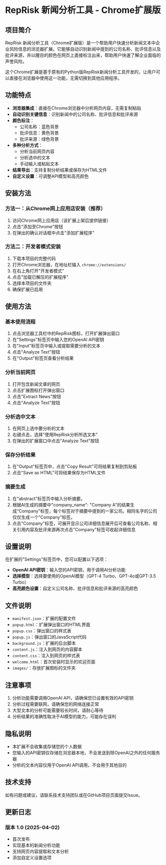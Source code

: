 # RepRisk 新闻分析工具 - Chrome扩展版

## 项目简介

RepRisk 新闻分析工具（Chrome扩展版）是一个帮助用户快速分析新闻文本中企业风险信息的浏览器扩展。它能够自动识别新闻中提到的公司名称、批评信息以及批评来源，并以醒目的颜色在网页上直接标注出来，帮助用户快速了解企业面临的声誉风险。

这个Chrome扩展是基于原有的Python版RepRisk新闻分析工具开发的，让用户可以直接在浏览器中使用这一功能，无需切换到其他应用程序。

## 功能特点

- **浏览器集成**：直接在Chrome浏览器中分析网页内容，无需复制粘贴
- **自动识别关键信息**：识别新闻中的公司名称、批评信息和批评来源
- **颜色标注**：
  - 公司名称：蓝色背景
  - 批评信息：黄色背景
  - 批评来源：绿色背景
- **多种分析方式**：
  - 分析当前网页内容
  - 分析选中的文本
  - 手动输入或粘贴文本
- **结果导出**：支持复制分析结果或保存为HTML文件
- **自定义设置**：可调整API模型和高亮颜色

## 安装方法

### 方法一：从Chrome网上应用店安装（推荐）

1. 访问Chrome网上应用店（该扩展上架后提供链接）
2. 点击"添加至Chrome"按钮
3. 在弹出的确认对话框中点击"添加扩展程序"

### 方法二：开发者模式安装

1. 下载本项目的完整代码
2. 打开Chrome浏览器，在地址栏输入 `chrome://extensions/`
3. 在右上角打开"开发者模式"
4. 点击"加载已解压的扩展程序"
5. 选择本项目的文件夹
6. 确保扩展已启用

## 使用方法

### 基本使用流程

1. 点击浏览器工具栏中的RepRisk图标，打开扩展弹出窗口
2. 在"Settings"标签页中输入您的OpenAI API密钥
3. 在"Input"标签页中输入或提取需要分析的文本
4. 点击"Analyze Text"按钮
5. 在"Output"标签页查看分析结果

### 分析当前网页

1. 打开包含新闻文章的网页
2. 点击扩展图标打开弹出窗口
3. 点击"Extract News"按钮
4. 点击"Analyze Text"按钮

### 分析选中文本

1. 在网页上选中要分析的文本
2. 右键点击，选择"使用RepRisk分析所选文本"
3. 在弹出的扩展窗口中点击"Analyze Text"按钮

### 保存分析结果

1. 在"Output"标签页中，点击"Copy Result"可将结果复制到剪贴板
2. 点击"Save as HTML"可将结果保存为HTML文件

### 摘要生成

1. 在“abstract”标签页中输入分析摘要。
2. 根据AI生成的摘要中"company_name": "Company A"的结果生成“Company"标签，每个标签对于摘要中提到的一家公司。相同名字的公司仅仅生成一个”Company"标签。
3. 点击"Company"标签，可展开显示公司详细信息展开后可查看公司名称、相关引用内容及批评来源再次点击"Company"标签可收起详细信息


## 设置说明

在扩展的"Settings"标签页中，您可以配置以下选项：

- **OpenAI API密钥**：输入您的API密钥，用于调用AI分析功能
- **选择模型**：选择要使用的OpenAI模型（GPT-4 Turbo、GPT-4o或GPT-3.5 Turbo）
- **高亮颜色设置**：自定义公司名称、批评信息和批评来源的高亮颜色

## 文件说明

- `manifest.json`：扩展的配置文件
- `popup.html`：扩展弹出窗口的HTML界面
- `popup.css`：弹出窗口的样式表
- `popup.js`：弹出窗口的JavaScript代码
- `background.js`：扩展的后台脚本
- `content.js`：注入到网页的内容脚本
- `content.css`：注入到网页的样式表
- `welcome.html`：首次安装时显示的欢迎页面
- `images/`：存放扩展图标的文件夹

## 注意事项

1. 分析功能需要调用OpenAI API，请确保您已设置有效的API密钥
2. 分析过程需要联网，请确保您的网络连接正常
3. 大型文本的分析可能需要较长时间，请耐心等待
4. 分析结果的准确性取决于AI模型的能力，可能存在误判

## 隐私说明

- 本扩展不会收集或存储您的个人数据
- 您输入的API密钥仅存储在浏览器本地，不会发送到除OpenAI之外的任何服务器
- 分析的文本内容仅用于OpenAI API调用，不会用于其他目的

## 技术支持

如有问题或建议，请联系技术支持团队或在GitHub项目页面提交Issue。

## 更新日志

### 版本 1.0 (2025-04-02)
- 首次发布
- 实现基本的新闻分析功能
- 支持网页内容提取和文本分析
- 添加自定义设置选项
